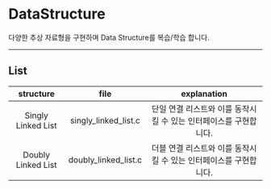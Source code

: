 # DataStructure

다양한 추상 자료형을 구현하며 Data Structure를 복습/학습 합니다.

---

## List

| structure | file | explanation |
| :-------: | :--: | :---------: |
| Singly Linked List | singly_linked_list.c | 단일 연결 리스트와 이를 동작시킬 수 있는 인터페이스를 구현합니다.|
| Doubly Linked List | doubly_linked_list.c | 더블 연결 리스트와 이를 동작시킬 수 있는 인터페이스를 구현합니다.|
